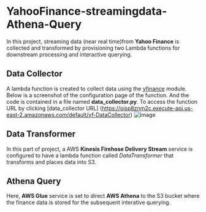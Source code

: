 # YahooFinance-streamingdata-Athena-Query
In this project, streaming data (near real time)from **Yahoo  Finance** is collected and transformed by provisioning two Lambda functions for downstream processing and interactive querying.
## Data Collector
A lambda function is created to collect data using the [yfinance](https://pypi.org/project/yfinance/) module. Below is a screenshot of the configuration page of the function. And the code is contained in a file named **data_collector.py**. To access the function URL by clicking [data_collector URL] (https://oisp8znm2c.execute-api.us-east-2.amazonaws.com/default/yf-DataCollector)
![image](https://user-images.githubusercontent.com/57573785/82746496-611d0580-9d5e-11ea-97a3-000896b5d060.png)
## Data Transformer
In this part of project, a AWS **Kinesis Firehose Delivery Stream** service is configured to have a lambda function called *DataTransformer* that transforms and places data into S3.
## Athena Query
Here, **AWS Glue** service is set to direct **AWS Athena** to the S3 bucket where the finance data is stored for the subsequent interative querying. 



